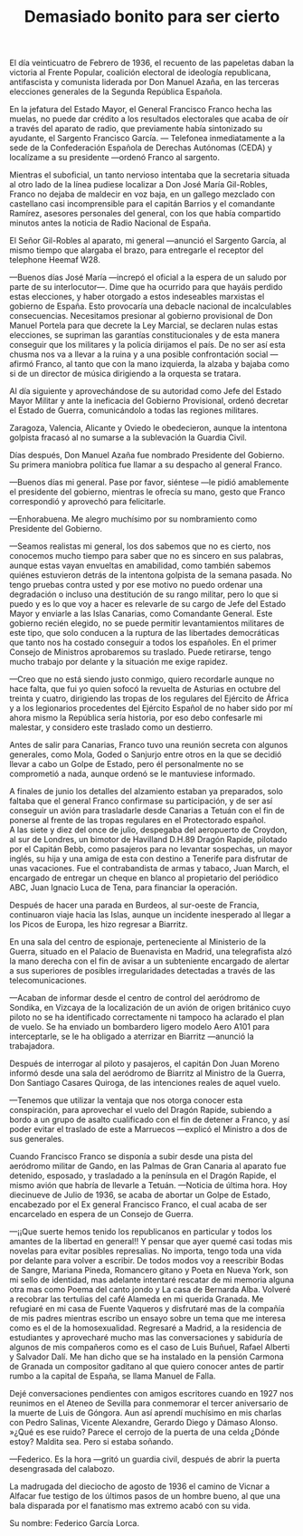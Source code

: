 ﻿---
layout: ../../layouts/post.astro
title: Demasiado bonito para ser cierto
description: Drama político-histórico
dateFormatted: 13 de Noviembre de 2024
---

El día veinticuatro de Febrero de 1936, el recuento de las papeletas daban la victoria al Frente Popular, coalición electoral de ideología republicana, antifascista y comunista liderada por Don Manuel Azaña, en las terceras elecciones generales de la Segunda República Española.

En la jefatura del Estado Mayor, el General Francisco Franco hecha las muelas, no puede dar crédito a los resultados electorales que acaba de oír a través del aparato de radio, que previamente había sintonizado su ayudante, el Sargento Francisco García. — Telefonea inmediatamente a la sede de la Confederación Española de Derechas Autónomas (CEDA) y localízame a su presidente —ordenó Franco al sargento.

Mientras el suboficial, un tanto nervioso intentaba que la secretaria situada al otro lado de la línea pudiese localizar a Don José María Gil-Robles, Franco no dejaba de maldecir en voz baja, en un gallego mezclado con castellano casi incomprensible para el capitán Barrios y el comandante Ramírez, asesores personales del general, con los que había compartido minutos antes la noticia de Radio Nacional de España.

El Señor Gil-Robles al aparato, mi general —anunció el Sargento García, al mismo tiempo que alargaba el brazo, para entregarle el receptor del telephone Heemaf W28.                                                         

—Buenos días José María —increpó el oficial a la espera de un saludo por parte de su interlocutor—. Dime que ha ocurrido para que hayáis perdido estas elecciones, y haber otorgado a estos indeseables marxistas  el gobierno de España. Esto provocaría una debacle nacional de incalculables consecuencias. Necesitamos presionar al gobierno provisional de Don Manuel Portela para que decrete la Ley Marcial, se declaren nulas estas elecciones, se supriman las garantías constitucionales y de esta manera conseguir que los militares y la policía dirijamos el país. De no ser así esta chusma nos va a llevar a la ruina y a una posible confrontación social —afirmó Franco, al tanto que con la mano izquierda, la alzaba y bajaba como si de un director de música dirigiendo a la orquesta se tratara.

Al día siguiente y aprovechándose de su autoridad como Jefe del Estado Mayor Militar y ante la ineficacia del Gobierno Provisional, ordenó decretar el Estado de Guerra, comunicándolo a todas las regiones militares.

Zaragoza, Valencia, Alicante y Oviedo le obedecieron, aunque la intentona golpista fracasó al no sumarse a la sublevación la Guardia Civil.   

Días después, Don Manuel Azaña fue nombrado Presidente del Gobierno. Su primera maniobra política fue llamar a su despacho al general Franco.

—Buenos días mi general. Pase por favor, siéntese —le pidió amablemente el presidente del gobierno, mientras le ofrecía su mano, gesto que Franco correspondió y aprovechó para felicitarle.

—Enhorabuena. Me alegro muchísimo por su nombramiento como Presidente del Gobierno.

—Seamos realistas mi general, los dos sabemos que no es cierto, nos conocemos mucho tiempo para saber que no es sincero en sus palabras, aunque estas vayan envueltas en amabilidad, como también sabemos  quiénes estuvieron detrás de la intentona golpista de la semana pasada. No tengo pruebas contra usted y por ese motivo no puedo ordenar una degradación o incluso una destitución de su rango militar, pero lo que si puedo y es lo que voy a hacer es relevarle de su cargo de Jefe del Estado Mayor y enviarle a las Islas Canarias, como Comandante General. Este gobierno recién elegido, no se puede permitir levantamientos militares de este tipo, que solo conducen a la ruptura de las libertades democráticas que tanto nos ha costado conseguir a todos los españoles. En el primer Consejo de Ministros  aprobaremos su traslado. Puede retirarse, tengo mucho trabajo por delante y la situación me exige rapidez.

—Creo que no está siendo justo conmigo, quiero recordarle aunque no hace falta, que fui yo quien sofocó la revuelta de Asturias en octubre del treinta y cuatro, dirigiendo las tropas de los regulares del Ejército de África y a los legionarios procedentes del Ejército Español de no haber sido por mí ahora mismo la República sería historia, por eso debo confesarle mi malestar, y considero este traslado como un destierro. 

Antes de salir para Canarias, Franco tuvo una reunión secreta con algunos generales, como Mola, Goded o Sanjurjo entre otros en la que se decidió llevar a cabo un Golpe de Estado, pero él personalmente no se comprometió a nada, aunque ordenó se le mantuviese informado.

A finales de junio los detalles del alzamiento estaban ya preparados, solo faltaba que el general Franco confirmase su participación, y de ser así conseguir un avión para trasladarle desde Canarias a Tetuán con el fin de ponerse al frente de las tropas regulares en el Protectorado español.                                                                                                                                          
A las siete y diez del once de julio,  despegaba  del aeropuerto de Croydon, al sur de Londres, un bimotor de Havilland D.H.89 Dragón Rapide, pilotado por el Capitán Bebb, como pasajeros para no levantar sospechas, un mayor inglés, su hija y una amiga de esta con destino a Tenerife para disfrutar de unas vacaciones. Fue el contrabandista de armas y tabaco, Juan March, el encargado de entregar un cheque en blanco al propietario del periódico ABC, Juan Ignacio Luca de Tena, para financiar la operación.

Después de hacer una parada en Burdeos, al sur-oeste de Francia, continuaron viaje hacia las Islas, aunque un incidente inesperado al llegar a los Picos de Europa, les hizo regresar a Biarritz.

En una sala del centro de espionaje, perteneciente al Ministerio de la Guerra, situado en el Palacio de Buenavista en Madrid, una telegrafista alzó la mano derecha con el fin de avisar a un subteniente encargado de alertar a sus superiores de posibles irregularidades detectadas a través de las telecomunicaciones.

—Acaban de informar desde el centro de control del aeródromo de Sondika, en Vizcaya de la localización de un avión de origen británico cuyo piloto no se ha identificado correctamente ni tampoco ha aclarado el plan de vuelo. Se ha enviado un bombardero ligero modelo Aero A101 para interceptarle, se le ha obligado a aterrizar en Biarritz                 —anunció la trabajadora.

Después de interrogar al piloto y pasajeros, el capitán Don Juan Moreno informó desde una sala del aeródromo de Biarritz al Ministro de la Guerra, Don Santiago Casares Quiroga, de las intenciones reales de aquel vuelo.

—Tenemos que utilizar la ventaja que nos otorga conocer esta conspiración, para aprovechar el vuelo del Dragón Rapide, subiendo a bordo a un grupo de asalto cualificado con el fin de detener a Franco, y así poder evitar el traslado de este a Marruecos —explicó el Ministro a dos de sus generales.

Cuando Francisco Franco se disponía a subir desde una pista del aeródromo militar de Gando, en las Palmas de Gran Canaria al aparato fue detenido, esposado, y trasladado a la península en el Dragón Rapide, el mismo avión que habría de llevarle a Tetuán.                         —Noticia de última hora. Hoy diecinueve de Julio de 1936, se acaba de abortar un Golpe de Estado, encabezado por el Ex general  Francisco Franco, el cual acaba de ser encarcelado en espera de un Consejo de Guerra.

—¡¡Que suerte hemos tenido los republicanos en particular y todos los amantes de la libertad en general!! Y pensar que ayer quemé casi todas mis novelas para evitar posibles represalias. No importa, tengo toda una vida por delante para volver a escribir. De todos modos voy a reescribir Bodas de Sangre, Mariana Pineda, Romancero gitano y Poeta en Nueva York, son mi sello de identidad, mas adelante intentaré rescatar de mi memoria alguna otra mas como Poema del canto jondo y La casa de Bernarda Alba. Volveré a recobrar las tertulias del café Alameda en mi querida Granada. Me refugiaré en mi casa de Fuente Vaqueros y disfrutaré mas de la compañía de mis padres mientras escribo un ensayo sobre un tema que me interesa como es el de la homosexualidad. Regresaré a Madrid, a la residencia de estudiantes y aprovecharé mucho mas las conversaciones y sabiduría de algunos de mis compañeros como es el caso de Luis Buñuel, Rafael Alberti y Salvador Dalí. Me han dicho que se ha instalado en la pensión Carmona de Granada un compositor gaditano al que quiero conocer antes de partir rumbo a la capital de España, se llama Manuel de Falla. 

Dejé conversaciones pendientes con amigos escritores cuando en 1927 nos reunimos en el Ateneo de Sevilla para conmemorar el tercer aniversario de la muerte de Luis de Góngora. Aun así aprendí muchísimo en mis charlas con Pedro Salinas, Vicente Alexandre, Gerardo Diego y Dámaso Alonso.                                                                                                                                       »¿Qué es ese ruido? Parece el cerrojo de la puerta de una celda ¿Dónde estoy?  Maldita sea. Pero si estaba soñando.

—Federico. Es la hora —gritó un guardia civil, después de abrir la puerta desengrasada del calabozo.

La madrugada del dieciocho de agosto de 1936 el camino de Vicnar a Alfacar fue testigo de los últimos pasos de un hombre bueno, al que una bala disparada por el fanatismo mas extremo acabó con su vida.

Su nombre: Federico García Lorca.